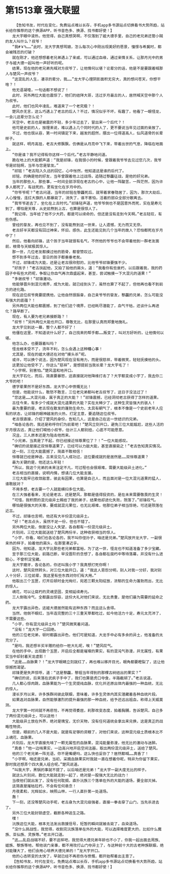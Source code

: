 # 第1513章 强大联盟
        【告知书友，时代在变化，免费站点难以长存，手机app多书源站点切换看书大势所趋，站长给你推荐的这个换源APP，听书音色多、换源、找书都好使！】
       龙大宇眼中滚热，他觉得，自己真想哭啊，不仅落到了姬大德手里，自己的老兄弟还管小贼的友人叫什么？叔爷！
       “我#￥%……”此时，龙大宇真想骂娘，怎么每次心中刚出现美好的愿景，憧憬与希冀时，都会被残忍的打破？
       就在刚才，他还想想着老兄弟遇上了亲戚，可以通过血缘，通过亲情关系，让那月光中的男子与姬大德一起叫他一声好听的呢。
       结果，现在他的老兄弟先喊对方叔爷了，让他情何以堪？论辈分的话，他是不是要跟着喊那人与楚风一声叔爷？
       “这混乱的人生，凄凉的辈分，我……”龙大宇心理阴影面积无穷大，真的想问苍天，你想干啥？！
       他无语凝噎，一句话都不想说了！
       此时，另外两位大能也震惊了，他们的结拜大哥，活过岁月最古的人，居然喊天空中那个人为叔爷。
       此时，他们也风中凌乱，难道来了一个老究极？！
       楚风亦无言，这么巧遇上了老古的后人？不过，情况似乎不坏，有趣了，他看了一眼怪龙，一会儿这辈分怎么论？
       天空中，老古也是被震的不轻，多少年过去了，冒出来一个后代？！
       他可是史前的人，按理来说，难以遇上几个同时代的人了，更不要说当年见过面的亲故了。
       不过，他也很从容，第一时间镇定下来，越发的超然，摆出一位得道高人，仙风道骨的长辈样子。
       就这样，明月高挂，老古大修飘飘，仿佛是从月亮中飞下来，带着出世的气息，降临在地面上。
       “你是谁？我不记得有你这样一个后代。”老古平静地问道。
       跪在地上的大能颤声道：“我是祁锋，在我很小的时候，曾跟着我爷爷去见过您几次，我爷爷是祁铭啊，当年与您是挚友。”
       “祁铭！”老古陷入久远的回忆，心中怅然，他知道这是谁的后代了。
       祁铭，的确是他的好友，当年曾跟着他上过战场，追随过黎龘征战，是他的好兄弟。
       当年的那些人，那些事，一时间全部浮现在老古的心中，让他一阵酸苦，一阵茫然，因为许多人都死了，有战死的，更有坐化在岁月中的。
       “你爷爷呢？”老古问道，当年的祁铭在黎龘死后，就带着家眷隐居了，因为，那次大劫后，人心惶惶，连扛大旗的人都暴毙了，消失了，谁不害怕，活着的部众全部分散离去。
       “我爷爷逝去了，坐化在上古时代。”祁锋轻声道，他爷爷倒也不是因意外而死，实在是寿元到了，哪怕是天尊，从史前熬到上古，也算是很惊人了。
       “我记得，当年给了他不少大药，都是可以续命的，但还是没有走到今天啊。”老古轻叹，有些伤感。
       曾经的挚友，再也见不到了，没有能熬到这一世来，让人遗憾，无力而又无奈。
       老古好半天都没有回过神来，怀旧，感伤，此生还能见到几个当年的故人？恐怕都死在岁月中了！
       然后，他看向祁锋，这个孩子当年就很有名气，不然他的爷爷也不会带着他到一群老友面前，根骨与天赋极其惊人。
       那一世，几位老友都摸过他的筋骨，都曾赞叹过。
       想不到多年过去，昔日的孩子都垂垂老矣。
       不过，祁锋成为大能，还是让老古很欣慰的，比他爷爷祁锋要强不少。
       “好孩子！”老古扶起他，又拍了拍他的肩头，道：“我看你有些衰朽，以后跟着我，我的药园子中有些大药呢，争取让你血气再次鼎盛起来，甚至，尝试触摸一下大混元的道果！”
       “多谢叔爷！”祁锋激动。
       他能够晋升到混元境界，成为大能，就已经到头了，虽然也算了不起了，但他再也看不到前方的进化路。
       现在这位叔爷竟要提携他，让他自然很振奋，自己亲爷爷的挚友，黎龘的兄弟，怎么可能没有强大的底蕴？！
       另外两位大能也都震撼，到了他们这个境界，已经耗尽潜能了，血气干枯，还谈什么再进化？路早断了。
       现在，有人要为老兄弟接断路？！
       “叔爷！”另外两位大能也开口，尊敬无比，在那里认真而郑重地施礼。
       龙大宇见到这一幕，整个人都不好了！
       他僵在这里，不知道说什么好了，自己找来的帮手都……叛变了，叫对方好听的，让他情何以堪。
       他怎么办，也要跟着叫吗？
       怪龙根本受不了，流年不利，怎么会遇上这种糟心事！
       尤其是，现在的姬大德还在对他“摸头杀”呢。
       或许，可以换个说法，因为楚风现在没有用力，而是很慈祥，带着微笑，轻轻抚摸他的头。
       这更加让他受不了，你这么“慈祥”，是想提前当我长辈？龙大宇毛了！
       “小宇啊，别害怕。”楚风温和地开口。
       龙大宇石化，而后，简直要暴怒，这直接就对他降维打击了？大宇都变成小宇了，我去你二大爷的吧！
       德字辈果然不是好东西，龙大宇心中愤慨无比！
       但是，他能说什么，敢怒不敢言，三位老兄弟都叫老古叔爷了，这日子没法过了！
       “您这是……大混元级，属于真正的大能？！”祁锋震撼，已经洞彻老古获得了怎样的道果。
       古往今来，有多少个成就大混元道果的大能？实在太稀少了，这种生灵皆强大的骇人！
       最为重要的是，老古现在散发的蓬勃生命力，太具有朝气了，根本不像是一个史前老年人应有的状态，让祁锋的眼神越发的火热，打定主意，要追随这位叔爷。
       老古很直接，介绍了楚风的身份，告知几人，这是自己在这一世结识的兄弟。
       “咱各论各的，我还是称呼你们为前辈吧！”楚风立刻开口，避免三位大能尴尬，这些人活的岁月很古远，真让他们喊他小叔爷，估计三人都别扭，心底不可能愿意。
       况且，三人原本还是为阻击他而来。
       “小兄弟，当真是了不起，你已经接近恒尊果位了？！”一位大能感叹。
       “确切的说是接近双恒尊道果了，已经可以力敌大能，甚至直接毙之！”老古告知真实情况。
       这一刻，三位大能震撼了，简直不敢相信！
       恒尊就已经是神话，古来没见几人成功过，这位要成就的是居然是……双恒尊道果？
       最为关键的是，他还这么年轻！
       “所以，我这个兄弟的未来注定不凡，可过程也会很艰难，需要大能级异土进化。”
       老古相当的直接，说明内情，想请几位大能支援。
       三位大能早已收敛敌意，彼此有因果，也算是自己人，而且面对是一位大混元道果的猛人，谁敢敌对？
       不用多想，老古要一个人就能横扫多位大能。
       在三大强者看来，无论是老古，还是楚风，那都是值得投资的，是在未来需要敬畏的生灵！
       “可惜，我积攒的混元级异土赐给了我的弟子，结果他却进化失败，殒落了。”祁锋叹气。
       哪怕是很强大的天尊，要成就混元果位，也无比艰难，他那位弟子相当惊艳，可还是殒落在近古。
       不过，祁锋也言明，他还有大半份混元级异土。
       “好！”老古点头，虽然不足一份，但也不错了。
       另外两位大能，倒是没让人失望，各自都有一份混元级异土。
       片刻间，三位大能就送给了楚风两份半，这种收获相当的惊人。
       “小宇，你看，咱们也各论各的，我不叫你侄孙子，咱还是兄弟。”楚风放开龙大宇，一副很亲热的样子，拍着他的肩头，在那里凑近乎。
       因为，他知道，龙大宇比那些老兄弟都富裕，为了这一世，怪龙也不知道准备了多少宝藏。
       至于那三位大能，前路已断，早没晋阶的念想了，各自都在腐朽中等待落幕，并没有什么进取心，不曾积淀宝藏。
       龙大宇磨牙，各论各的，你还叫我小宇？我真想打死你啊！
       这时，楚风突然转头，对三位大能开口，道：“我这人恩怨分明，别人对我一分好，我对别人十分好，三位前辈，我这里有些东西对你们有大用。”
       他取出三个玉匣，打开后顿时金光绚烂，宛若三颗太阳绽放，浓郁的生命力蓬勃而出，无比的惊人。
       魂花，可以让腐朽的灵魂坚固，变相延续寿元。
       三人倒吸冷气，全都露出惊容，这份大礼对他们来说，无比贵重，是他们最为需要的延命之药。
       龙大宇露出异色，这姬大德居然能有这种东西？而且这么舍得。
       当然，他倒不眼红，当年连完整的三十三重天草都吃过，如今他活力十足，寿元太充沛了，不需要这些。
       “小宇，你有混元级异土吗？”楚风微笑着问道。
       “没有！”龙大宇一口回绝。
       他的三位老兄弟，顿时都露出异色，他们可是知道，大龙手中必有多余的异土，他准备的太充分了。
       “是吗，我还想半买半赠的给你一桩大礼呢，唉！”楚风叹气。
       在他的手中，出现数个玉匣，开启后全都是璀璨的果实，有的混沌气弥漫，并无属性，有果实当中却封着天龙虚影！
       “这是……血脉果？！”龙大宇眼睛立刻就红了，再也难以移开目光，眼角都要瞪裂了，这让他惊撼而渴望。
       祁锋更是失声惊呼，道：“这是黎龘，黎祖当年得到的那棵古树结出的果实？”
       “确切的说，后来落在武疯子手中了，我们也算是虎口夺食，半路截胡了。”老古说道。
       几人都心惊肉跳，血脉果能为一个生灵提纯血脉，优化并还原出体内最强的一种血统，无比的惊人。
       漫长岁月以来，许多族群间彼此联姻，意味着，许多生灵体内其实潜藏着各种血统片段。
       如果选对血脉果，自然能够激烈的提升最强的那一种血统，给予还远出祖血，称得上天威莫测。
       龙大宇第一时间就不再悲怆，不再觉得委屈，刹那改变态度，拍着胸脯，告诉楚风，自己多了两份混元级异土，可以送他！
       大能级异土放在外界，绝对是瑰宝，无价天物，没有任何道统会拿出来兑换，这是真正的战略性物资。
       但是，眼前的几人不是大能，就是有足够的资粮了，对他们来说，这种混元级土质根本比不上魂花、血脉果。
       片刻后，龙大宇直接先啃了一颗无属性的血脉果，混沌能量弥漫，他无比的激动与迷醉。
       “真香！”他一边啃果实，一边高兴地开启空间法器，取出两份混元级异土，送给了楚风。
       他的三个老兄弟一阵无语，你不是嘴硬吗，这么快也妥协了？居然都喊……真香了！
       “小宇啊，咱还是兄弟，当初，采摘血脉果实时我就一直在想着你呢，特异为你留下果实，那时我还想弄个四大美人组合呢。”楚风说道。
       “叫我大宇，黑锅的事就不提了，以后咱还是兄弟！”龙大宇一副大度无比的样子。
       就这么片刻间，数位大能就走到一起了，绝对是一股强大无比的战力！
       当夜他们就出发了，没有任何耽搁，直扑沅族三个落单在外的大能的道场，要全部灭掉。
       这简直是摧枯拉朽，不会有任何悬念！
       月夜柔和，光辉如水，映照山林，一行人直扑第一处道场。
       轰！
       下一刻，还没等楚风动手呢，老古身为大混元级强者，直接一拳击穿了山门，当先杀进去了。
       另外三位大能封锁虚空，截断各种逃生之路。
       噗！
       沅族这位大能，根本无法发出救援信号，短暂的瞬间就被击毙了，血染道场。
       “没什么挑战性，我觉得，收割完沅族落单在外的大能，可以选择难度更大的，比如什么魔族、亚仙族、灵族等。”老古开口道。
       “这……乱启战端不好，要不这样吧，我觉得大德兄弟年龄也不小了，你我一起出面去周族、姬族、黎族等地，帮他说门亲事，都不用攻打山门夺异土了，与这种前十大的古老种族联姻，绝对能赚大了，他们会用心培养大德兄弟的！”龙大宇开口。
       他的心态转变的太快了，早就已经不再悲伤与愤慨，都开始帮着出主意了。
       【告知书友，时代在变化，免费站点难以长存，手机app多书源站点切换看书大势所趋，站长给你推荐的这个换源APP，听书音色多、换源、找书都好使！】